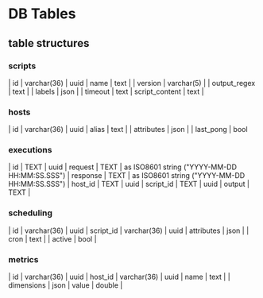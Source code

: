 # DB Tables

## table structures

### scripts

| id | varchar(36) | uuid
| name | text |
| version | varchar(5) |
| output_regex | text |
| labels | json |
| timeout | text
| script_content | text |

### hosts

| id | varchar(36) | uuid
| alias | text |
| attributes | json |
| last_pong | bool

### executions

| id | TEXT | uuid
| request | TEXT | as ISO8601 string ("YYYY-MM-DD HH:MM:SS.SSS")
| response | TEXT | as ISO8601 string ("YYYY-MM-DD HH:MM:SS.SSS")
| host_id | TEXT | uuid
| script_id | TEXT | uuid
| output | TEXT |

### scheduling

| id | varchar(36) | uuid
| script_id | varchar(36) | uuid
| attributes | json |
| cron | text |
| active | bool |

### metrics

| id | varchar(36) | uuid
| host_id | varchar(36) | uuid
| name | text |
| dimensions | json
| value | double |
